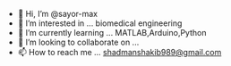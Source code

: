 - 👋 Hi, I’m @sayor-max
- 👀 I’m interested in ... biomedical engineering
- 🌱 I’m currently learning ... MATLAB,Arduino,Python
- 💞️ I’m looking to collaborate on ... 
- 📫 How to reach me ... shadmanshakib989@gmail.com

<!---
sayor-max/sayor-max is a ✨ special ✨ repository because its `README.md` (this file) appears on your GitHub profile.
You can click the Preview link to take a look at your changes.
--->
